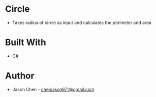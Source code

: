 # Circle
- Takes radius of circle as input and calculates the perimeter and area

# Built With
- C#

# Author
- Jason Chen - chenjason971@gmail.com